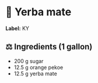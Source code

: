 # 🌱 Yerba mate

**Label:** KY

## ⚖ Ingredients (1 gallon)

* 200 g sugar
* 12.5 g orange pekoe
* 12.5 g yerba mate
